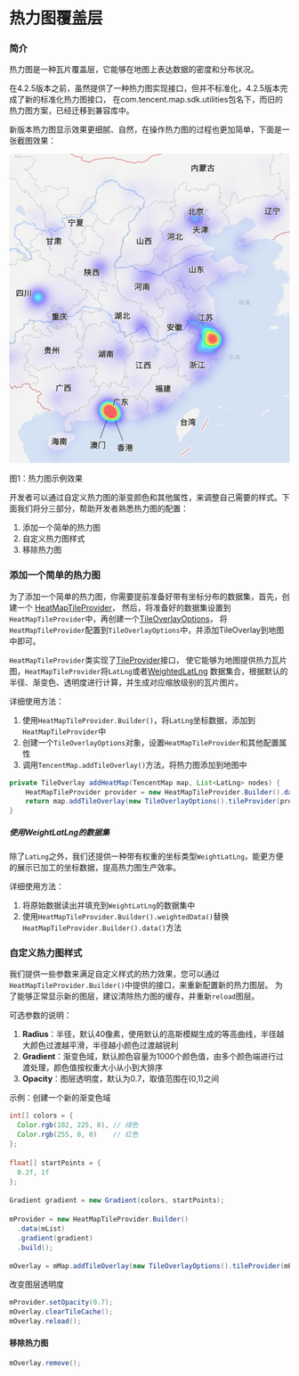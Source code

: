 热力图覆盖层
========================

### 简介

热力图是一种瓦片覆盖层，它能够在地图上表达数据的密度和分布状况。

在4.2.5版本之前，虽然提供了一种热力图实现接口，但并不标准化，4.2.5版本完成了新的标准化热力图接口，
在com.tencent.map.sdk.utilities包名下，而旧的热力图方案，已经迁移到兼容库中。

新版本热力图显示效果更细腻、自然，在操作热力图的过程也更加简单，下面是一张截图效果：

![热力图](../images/overlay/heatmap.png)

图1：热力图示例效果

开发者可以通过自定义热力图的渐变颜色和其他属性，来调整自己需要的样式。下面我们将分三部分，帮助开发者熟悉热力图的配置：

1. 添加一个简单的热力图
2. 自定义热力图样式
3. 移除热力图

### 添加一个简单的热力图

为了添加一个简单的热力图，你需要提前准备好带有坐标分布的数据集，首先，创建一个
[HeatMapTileProvider](../library/src/main/java/com/tencent/map/sdk/utilities/heatmap/HeatMapTileProvider.java)，
然后，将准备好的数据集设置到`HeatMapTileProvider`中，再创建一个[TileOverlayOptions](../library/src/main/java/com/tencent/tencentmap/mapsdk/maps/model/TileOverlayOptions.java)，
将`HeatMapTileProvider`配置到`TileOverlayOptions`中，并添加TileOverlay到地图中即可。

`HeatMapTileProvider`类实现了[TileProvider](../library/src/main/java/com/tencent/tencentmap/mapsdk/maps/model/TileProvider.java)接口，
使它能够为地图提供热力瓦片图，`HeatMapTileProvider`将`LatLng`或者[WeightedLatLng](../library/src/main/java/com/tencent/map/sdk/utilities/heatmap/WeightedLatLng.java)
数据集合，根据默认的半径、渐变色、透明度进行计算，并生成对应缩放级别的瓦片图片。

详细使用方法：

1. 使用`HeatMapTileProvider.Builder()`，将`LatLng`坐标数据，添加到`HeatMapTileProvider`中
2. 创建一个`TileOverlayOptions`对象，设置`HeatMapTileProvider`和其他配置属性
3. 调用`TencentMap.addTileOverlay()`方法，将热力图添加到地图中

```java
private TileOverlay addHeatMap(TencentMap map, List<LatLng> nodes) {
    HeatMapTileProvider provider = new HeatMapTileProvider.Builder().data(nodes).build();
    return map.addTileOverlay(new TileOverlayOptions().tileProvider(provider));
}
```
##### 使用WeightLatLng的数据集

除了`LatLng`之外，我们还提供一种带有权重的坐标类型`WeightLatLng`，能更方便的展示已加工的坐标数据，提高热力图生产效率。

详细使用方法：
1. 将原始数据读出并填充到`WeightLatLng`的数据集中 
2. 使用`HeatMapTileProvider.Builder().weightedData()`替换`HeatMapTileProvider.Builder().data()`方法

### 自定义热力图样式

我们提供一些参数来满足自定义样式的热力效果，您可以通过`HeatMapTileProvider.Builder()`中提供的接口，来重新配置新的热力图层。
为了能够正常显示新的图层，建议清除热力图的缓存，并重新`reload`图层。

可选参数的说明：
1. **Radius**：半径，默认40像素，使用默认的高斯模糊生成的等高曲线，半径越大颜色过渡越平滑，半径越小颜色过渡越锐利
2. **Gradient**：渐变色域，默认颜色容量为1000个颜色值，由多个颜色端进行过渡处理，颜色值按权重大小从小到大排序
3. **Opacity**：图层透明度，默认为0.7，取值范围在(0,1)之间

示例：创建一个新的渐变色域
```java
int[] colors = {
  Color.rgb(102, 225, 0), // 绿色
  Color.rgb(255, 0, 0)    // 红色
};

float[] startPoints = {
  0.2f, 1f
};

Gradient gradient = new Gradient(colors, startPoints);

mProvider = new HeatMapTileProvider.Builder()
  .data(mList)
  .gradient(gradient)
  .build();

mOverlay = mMap.addTileOverlay(new TileOverlayOptions().tileProvider(mProvider));
```
改变图层透明度

```java
mProvider.setOpacity(0.7);
mOverlay.clearTileCache();
mOverlay.reload();
```
#### 移除热力图

```java
mOverlay.remove();
```
